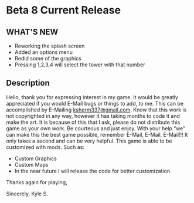 # Beta 8 Current Release

## WHAT'S NEW
-	Reworking the splash screen
-	Added an options menu
-	Redid some of the graphics
-	Pressing 1,2,3,4 will select the tower with that number

## Description
Hello, thank you for expressing interest in my game. It would be greatly appreciated if you would E-Mail bugs or things to add, to me. This can be accomplished by E-Mailing ksherm337@gmail.com. Know that this work is not copyrighted in any way, however it has taking months to code it and make the art. It is because of this that I ask, please do not distribute this game as your own work. Be courteous and just enjoy. With your help “we” can make this the best game possible, remember E-Mail, E-Mail, E-Mail!!! It only takes a second and can be very helpful.
This game is able to be customized with mods. Such as:
-	Custom Graphics
-	Custom Maps
-	In the near future I will release the code for better customization

Thanks again for playing,

Sincerely,
Kyle S.
